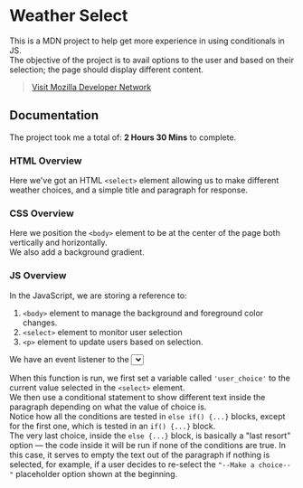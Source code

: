 # Weather Select
This is a MDN project to help get more experience in using conditionals in JS.  
The objective of the project is to avail options to the user and based on their selection;
the page should display different content.

> [Visit Mozilla Developer Network](https://developer.mozilla.org/en-US/docs/Learn/JavaScript/Building_blocks/conditionals)

## Documentation
The project took me a total of: **2 Hours 30 Mins** to complete.

### HTML Overview
Here we've got an HTML `<select>` element allowing us to make different weather choices,
and a simple title and paragraph for response.  


### CSS Overview
Here we position the `<body>` element to be at the center of the page both vertically and horizontally.  
We also add a background gradient.  



### JS Overview
In the JavaScript, we are storing a reference to:  
1. `<body>` element to manage the background and foreground color changes.
2. `<select>` element to monitor user selection
3. `<p>` element to update users based on selection.


We have an event listener to the <select> element so that when its value is changed, the `weatherSelect()` function is run.


When this function is run, we first set a variable called `'user_choice'` to the current value selected in the `<select>` element.  
We then use a conditional statement to show different text inside the paragraph depending on what the value of choice is.  
Notice how all the conditions are tested in `else if() {...}` blocks, except for the first one, which is tested in an `if() {...}` block.  
The very last choice, inside the `else {...}` block, is basically a "last resort" option — the code inside it will be run if none of the conditions are true. In this case, it serves to empty the text out of the paragraph if nothing is selected, for example, if a user decides to re-select the `"--Make a choice--"` placeholder option shown at the beginning.
